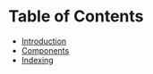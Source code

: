 # Table of Contents

* [Introduction](docs/introduction/README.md)
* [Components](docs/components/components.md)    
* [Indexing](docs/server/indexing.md)    
